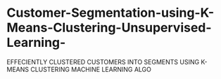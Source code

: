 # Customer-Segmentation-using-K-Means-Clustering-Unsupervised-Learning-
EFFECIENTLY CLUSTERED CUSTOMERS INTO SEGMENTS USING K-MEANS CLUSTERING MACHINE LEARNING ALGO
